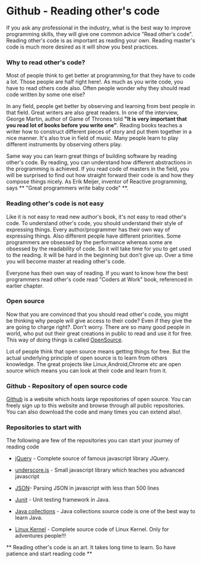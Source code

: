 Github - Reading other's code
===========================

If you ask any professional in the industry, what is the best way to improve programming skills, they will give one common advice "Read other's code". Reading other's code is as important as reading your own. Reading master's code is much more desired as it will show you best practices.

### Why to read other's code?
Most of people think to get better at programming,for that they have to code a lot. Those people are half right here!. As much as you write code, you have to read others code also. Often people wonder why they should read code written by some one else?

In any field, people get better by observing and learning from best people in that field. Great writers are also great readers. In one of the interview, George Martin, author of Game of Thrones told **"It is very important that you read lot of books before you write one"**. Reading books teaches a writer how to construct different pieces of story and put them together in a nice manner. It's also true in field of music. Many people learn to play different instruments by observing others play.

Same way you can learn great things of building software by reading other's code. By reading, you can understand how different abstractions in the programming is achieved. If you read code of masters in the field, you will be surprised to find out how straight forward their code is and how they compose things nicely. As Erik Meijer, inventor of Reactive programming, says ** "Great programmers write baby code" **.

### Reading other's code is not easy
Like it is not easy to read new author's book, it's not easy to read other's code. To understand other's code, you should understand their style of expressing things. Every author/programmer has their own way of expressing things. Also different people have different priorities. Some programmers are obsessed by the performance whereas some are obsessed by the readability of code. So it will take time for you to get used to the reading. It will be hard in the beginning but don't give up. Over a time you will become master at reading other's code.

Everyone has their own way of reading. If you want to know how the best programmers read other's code read "Coders at Work" book, referenced in earlier chapter.


### Open source

Now that you are convinced that you should read other's code, you might be thinking why people will give access to their code? Even if they give the are going to charge right?. Don't worry. There are so many good people in world, who put out their great creations in public to read and use it for free. This way of doing things is called [OpenSource](http://en.wikipedia.org/wiki/Open_source).

Lot of people think that open source means getting things for free. But the actual underlying principle of open source is to learn from others knowledge. The great projects like Linux,Android,Chrome etc are open source which means you can look at their code and learn from it.

### Github - Repository of open source code
[Github](http://www.github.com) is a website which hosts large repositories of open source. You can freely sign up to this website and browse through all public repositories. You can also download the code and many times you can extend also!.

### Repositories to start with
The following are few of the repositories you can start your journey of reading code

* [jQuery](https://github.com/jquery/jquery)  - Complete source of famous javascript library JQuery.


* [underscore.js](https://github.com/jashkenas/underscore) - Small javascript library which teaches you advanced javascript


* [JSON](https://github.com/douglascrockford/JSON-js)- Parsing JSON in javascript with less than 500 lines


* [Junit](https://github.com/junit-team/junit) - Unit testing framework in Java.



* [Java collections](http://grepcode.com/file/repository.grepcode.com/java/root/jdk/openjdk/6-b14/java/util/) - Java collections source code is one of the best way to learn Java.



* [Linux Kernel](https://github.com/torvalds/linux) - Complete source code of Linux Kernel. Only for adventures people!!!

** Reading other's code is an art. It takes long time to learn. So have patience and start reading code **










